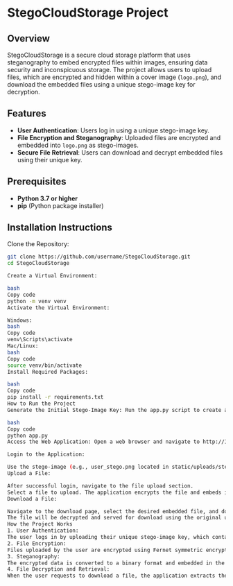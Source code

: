 # StegoCloudStorage Project

## Overview
StegoCloudStorage is a secure cloud storage platform that uses steganography to embed encrypted files within images, ensuring data security and inconspicuous storage. The project allows users to upload files, which are encrypted and hidden within a cover image (`logo.png`), and download the embedded files using a unique stego-image key for decryption.

## Features
- **User Authentication**: Users log in using a unique stego-image key.
- **File Encryption and Steganography**: Uploaded files are encrypted and embedded into `logo.png` as stego-images.
- **Secure File Retrieval**: Users can download and decrypt embedded files using their unique key.

## Prerequisites
- **Python 3.7 or higher**
- **pip** (Python package installer)

## Installation Instructions
Clone the Repository:
   ```bash
   git clone https://github.com/username/StegoCloudStorage.git
   cd StegoCloudStorage

Create a Virtual Environment:

bash
Copy code
python -m venv venv
Activate the Virtual Environment:

Windows:
bash
Copy code
venv\Scripts\activate
Mac/Linux:
bash
Copy code
source venv/bin/activate
Install Required Packages:

bash
Copy code
pip install -r requirements.txt
How to Run the Project
Generate the Initial Stego-Image Key: Run the app.py script to create a unique stego-image key for the demo user.

bash
Copy code
python app.py
Access the Web Application: Open a web browser and navigate to http://127.0.0.1:5000/.

Login to the Application:

Use the stego-image (e.g., user_stego.png located in static/uploads/stego_keys/) to log in by uploading it on the login page.
Upload a File:

After successful login, navigate to the file upload section.
Select a file to upload. The application encrypts the file and embeds it in logo.png using steganography, saving it as a stego-image in static/uploads/encrypted_files/.
Download a File:

Navigate to the download page, select the desired embedded file, and download it.
The file will be decrypted and served for download using the original user key for decryption.
How the Project Works
1. User Authentication:
The user logs in by uploading their unique stego-image key, which contains an embedded cryptographic key.
2. File Encryption:
Files uploaded by the user are encrypted using Fernet symmetric encryption.
3. Steganography:
The encrypted data is converted to a binary format and embedded in the least significant bits (LSB) of the cover image (logo.png), creating a stego-image that visually resembles the original.
4. File Decryption and Retrieval:
When the user requests to download a file, the application extracts the embedded binary data from the stego-image, converts it back to bytes, and decrypts it using the unique key.
